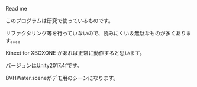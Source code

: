 Read me

このプログラムは研究で使っているものです。 

リファクタリング等を行っていないので、読みにくい＆無駄なものが多くあります。。。。

Kinect for XBOXONE があれば正常に動作すると思います。

バージョンはUnity2017.4fです。

BVHWater.sceneがデモ用のシーンになります。
